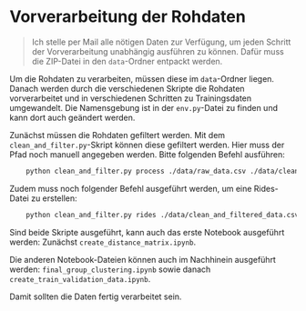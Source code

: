 # Vorverarbeitung der Rohdaten

> Ich stelle per Mail alle nötigen Daten zur Verfügung, um jeden Schritt der Vorverarbeitung unabhängig ausführen zu können. Dafür muss die ZIP-Datei in den `data`-Ordner entpackt werden.

Um die Rohdaten zu verarbeiten, müssen diese im `data`-Ordner liegen. Danach werden durch die verschiedenen Skripte die Rohdaten vorverarbeitet und in verschiedenen Schritten zu Trainingsdaten umgewandelt. Die Namensgebung ist in der `env.py`-Datei zu finden und kann dort auch geändert werden.

Zunächst müssen die Rohdaten gefiltert werden. Mit dem `clean_and_filter.py`-Skript können diese gefiltert werden. Hier muss der Pfad noch manuell angegeben werden. Bitte folgenden Befehl ausführen:

```bash
    python clean_and_filter.py process ./data/raw_data.csv ./data/clean_and_filtered_data.csv
```

Zudem muss noch folgender Befehl ausgeführt werden, um eine Rides-Datei zu erstellen:

```bash
    python clean_and_filter.py rides ./data/clean_and_filtered_data.csv ./data/rides_data.csv
```

Sind beide Skripte ausgeführt, kann auch das erste Notebook ausgeführt werden: Zunächst `create_distance_matrix.ipynb`.

Die anderen Notebook-Dateien können auch im Nachhinein ausgeführt werden: `final_group_clustering.ipynb` sowie danach `create_train_validation_data.ipynb`.

Damit sollten die Daten fertig verarbeitet sein.
